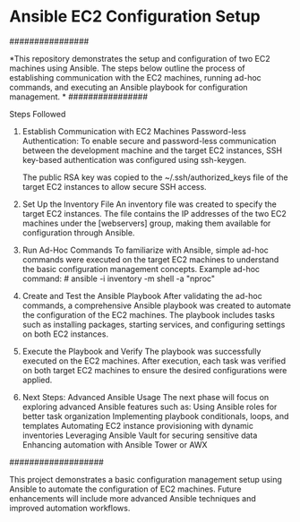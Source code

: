 # Ansible EC2 Configuration Setup

################

*This repository demonstrates the setup and configuration of two EC2 machines using Ansible. The steps below outline the process of establishing communication with the EC2 machines, running ad-hoc commands, and executing an Ansible playbook for configuration management.
*
################

Steps Followed

1. Establish Communication with EC2 Machines
    Password-less Authentication:
    To enable secure and password-less communication between the development machine and the target EC2 instances, SSH key-based authentication was configured using ssh-keygen.

    The public RSA key was copied to the ~/.ssh/authorized_keys file of the target EC2 instances to allow secure SSH access.


2. Set Up the Inventory File
    An inventory file was created to specify the target EC2 instances.
    The file contains the IP addresses of the two EC2 machines under the [webservers] group, making them available for configuration through Ansible.
3. Run Ad-Hoc Commands
    To familiarize with Ansible, simple ad-hoc commands were executed on the target EC2 machines to understand the basic configuration management concepts.
        Example ad-hoc command:
            # ansible -i inventory -m shell -a "nproc"


4. Create and Test the Ansible Playbook
    After validating the ad-hoc commands, a comprehensive Ansible playbook was created to automate the configuration of the EC2 machines.
    The playbook includes tasks such as installing packages, starting services, and configuring settings on both EC2 instances.
5. Execute the Playbook and Verify
    The playbook was successfully executed on the EC2 machines.
    After execution, each task was verified on both target EC2 machines to ensure the desired configurations were applied.
6. Next Steps: Advanced Ansible Usage
    The next phase will focus on exploring advanced Ansible features such as:
    Using Ansible roles for better task organization
    Implementing playbook conditionals, loops, and templates
    Automating EC2 instance provisioning with dynamic inventories
    Leveraging Ansible Vault for securing sensitive data
    Enhancing automation with Ansible Tower or AWX

###################
    
This project demonstrates a basic configuration management setup using Ansible to automate the configuration of EC2 machines. Future enhancements will include more advanced Ansible techniques and improved automation workflows.
